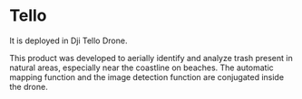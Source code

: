 # Tello

It is deployed in Dji Tello Drone.

This product was developed to aerially identify and analyze trash present in natural areas, especially near the coastline on beaches. The automatic mapping function and the image detection function are conjugated inside the drone.
